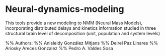 # Neural-dynamics-modeling
This tools provide a new modeling to NMM (Neural Mass Models), incorporating distributed delays and kinetics information studied in three structural brain level of decomposition (unit, population and system levels)

%% Authors:
%% Anisleidy González Mitjans
%% Deirel Paz Linares
%% Ariosky Areces Gonzalez
%% Pedro A. Valdes Sosa
